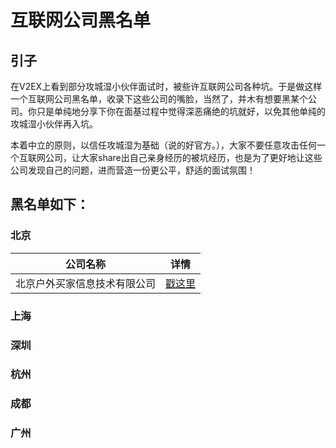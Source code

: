 # 互联网公司黑名单
## 引子

在V2EX上看到部分攻城湿小伙伴面试时，被些许互联网公司各种坑。于是做这样一个互联网公司黑名单，收录下这些公司的嘴脸，当然了，并木有想要黑某个公司。你只是单纯地分享下你在面基过程中觉得深恶痛绝的坑就好，以免其他单纯的攻城湿小伙伴再入坑。

本着中立的原则，以信任攻城湿为基础（说的好官方。），大家不要任意攻击任何一个互联网公司，让大家share出自己亲身经历的被坑经历，也是为了更好地让这些公司发现自己的问题，进而营造一份更公平，舒适的面试氛围！

## 黑名单如下：

### 北京
|公司名称                        |详情                            |
|:-----------------------------:|:------------------------------:|
|北京户外买家信息技术有限公司|[戳这里](http:www.baidu.com)|
### 上海
### 深圳
### 杭州
### 成都
### 广州
